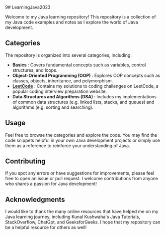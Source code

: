 9# LearningJava2023

Welcome to my Java learning repository! This repository is a collection of my Java code examples and notes as I explore the world of Java development.

## Categories

The repository is organized into several categories, including:

- **Basics** : Covers fundamental concepts such as variables, control structures, and loops.
- **Object-Oriented Programming (OOP)** : Explores OOP concepts such as classes, objects, inheritance, and polymorphism.
- **[LeetCode](https://github.com/Mus1ak/LearningJava2023/tree/master/LeetCode)** : Contains my solutions to coding challenges on LeetCode, a popular coding interview preparation website. 
- **Data Structures and Algorithms (DSA)** : Includes my implementations of common data structures (e.g. linked lists, stacks, and queues) and algorithms (e.g. sorting and searching).

## Usage

Feel free to browse the categories and explore the code. You may find the code snippets helpful in your own Java development projects or simply use them as a reference to reinforce your understanding of Java.

## Contributing

If you spot any errors or have suggestions for improvements, please feel free to open an issue or pull request. I welcome contributions from anyone who shares a passion for Java development!

## Acknowledgments

I would like to thank the many online resources that have helped me on my Java learning journey, including Kunal Kushwaha's Java Tutorials, StackOverflow, ChatGpt, and GeeksforGeeks. I hope that my repository can be a helpful resource for others as well!
